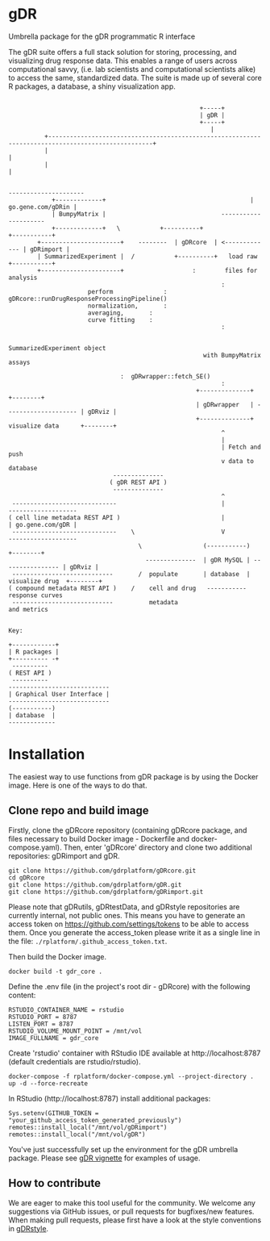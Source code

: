 # gDR
Umbrella package for the gDR programmatic R interface

The gDR suite offers a full stack solution for storing, processing, and visualizing drug response data. This enables a range of users across computational savvy, (i.e. lab scientists and computational scientists alike) to access the same, standardized data. The suite is made up of several core R packages, a database, a shiny visualization app. 


```       

                                                     +-----+
                                                     | gDR |
                                                     +-----+
                                                        |
          +---------------------------------------------------------------------------------------------------+
          |                                                                                                   |
          |                                                                                                   |
   
                                                                               ---------------------
			+-------------+                                        | go.gene.com/gDRin |
			| BumpyMatrix |			                       ---------------------
			+-------------+   \           +----------+                +-----------+
		+----------------------+    --------  | gDRcore  | <------------- | gDRimport | 
		| SummarizedExperiment |  /           +----------+   load raw     +-----------+
		+----------------------+                   :        files for analysis
                                                           :
				      perform              :   gDRcore::runDrugResponseProcessingPipeline()
				      normalization, 	   :   
				      averaging, 	   :   
				      curve fitting	   : 
                                                           :

                                                     SummarizedExperiment object
                                                      with BumpyMatrix assays

							   :  gDRwrapper::fetch_SE() 
                                                           :
                                                    +--------------+                      +--------+
                                                    | gDRwrapper   | -------------------- | gDRviz |
                                                    +--------------+  visualize data      +--------+
                                                           ^    
                                                           |
                                                           | Fetch and push 
                                                           v data to database
						     --------------
						    ( gDR REST API )
						     --------------
                                                           ^
 -----------------------------                             |                    -------------------
( cell line metadata REST API )                            |                    | go.gene.com/gDR |
 -----------------------------    \                        V                    -------------------
                                    \                 (-----------)                  +--------+ 
                                      --------------  | gDR MySQL | ---------------- | gDRviz | 
 ----------------------------       /  populate       | database  |  visualize drug  +--------+
( compound metadata REST API )    /    cell and drug   -----------  response curves         
 ----------------------------          metadata                      and metrics


Key:

+------------+
| R packages |
+---------- -+
 ----------
( REST API )
 ----------
----------------------------
| Graphical User Interface |
----------------------------
(-----------)
| database  |       
-------------
```

# Installation

The easiest way to use functions from gDR package is by using the Docker image. Here is one of the ways to do that. 

## Clone repo and build image

Firstly, clone the gDRcore repository (containing gDRcore package, and files necessary to build Docker image - Dockerfile and docker-compose.yaml). Then, enter 'gDRcore' directory and clone two additional repositories: gDRimport and gDR.

```
git clone https://github.com/gdrplatform/gDRcore.git
cd gDRcore
git clone https://github.com/gdrplatform/gDR.git
git clone https://github.com/gdrplatform/gDRimport.git
```

Please note that gDRutils, gDRtestData, and gDRstyle repositories are currently internal, not public ones. This means you have to generate an access token on https://github.com/settings/tokens to be able to access them.
Once you generate the access_token please write it as a single line in the file: `./rplatform/.github_access_token.txt`. 

Then build the Docker image.
```
docker build -t gdr_core .
```

Define the .env file (in the project's root dir - gDRcore) with the following content:
```
RSTUDIO_CONTAINER_NAME = rstudio
RSTUDIO_PORT = 8787
LISTEN_PORT = 8787
RSTUDIO_VOLUME_MOUNT_POINT = /mnt/vol
IMAGE_FULLNAME = gdr_core
```

Create 'rstudio' container with RStudio IDE available at http://localhost:8787 (default credentials are rstudio/rstudio).
```
docker-compose -f rplatform/docker-compose.yml --project-directory . up -d --force-recreate
```

In RStudio (http://localhost:8787) install additional packages:
```
Sys.setenv(GITHUB_TOKEN = "your_github_access_token_generated_previously")
remotes::install_local("/mnt/vol/gDRimport")
remotes::install_local("/mnt/vol/gDR")
```

You've just successfully set up the environment for the gDR umbrella package. Please see [gDR vignette](gDR.html) for examples of usage.


## How to contribute
We are eager to make this tool useful for the community. We welcome any suggestions via GitHub issues, or pull requests for bugfixes/new features. When making pull requests, please first have a look at the style conventions in [gDRstyle](https://gdrplatform.github.io/gDRstyle/style_guide.html).
